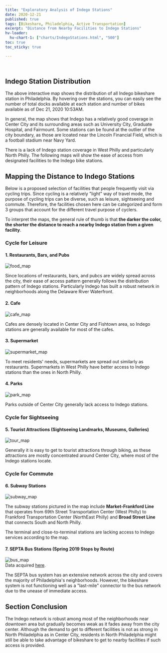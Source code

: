 ```yaml
---
title: "Exploratory Analysis of Indego Stations"
date: 2020-12-21
published: true
tags: [Bikeshare, Philadelphia, Active Transportation]
excerpt: "Distance from Nearby Facilities to Indego Stations"
hv-loader:
  hv-chart-1: ["charts/IndegoStations.html", "500"]
toc: true
toc_sticky: true

---
```


<br>

## Indego Station Distribution

<div id="hv-chart-1"></div>

The above interactive map shows the distribution of all Indego bikeshare station in Philadelphia. By hovering over the stations, you can easily see the number of total docks available at each station and number of bikes available as of Dec 21, 2020 10:53AM. 

In general, the map shows that Indego has a relatively good coverage in Center City and its surrounding areas such as University City, Graduate Hospital, and Fairmount. Some stations can be found at the outlier of the city boundary, as those are lcoated near the Lincoln Financial Field, which is a football stadium near Navy Yard.

There is a lack of Indego station coverage in West Philly and particularly North Philly. The following maps will show the ease of access from designated facilities to the Indego bike stations.


## Mapping the Distance to Indego Stations

Below is a proposed selection of facilities that people frequently visit via cycling trips. Since cycling is a relatively "light" way of travel mode, the purpose of cycling trips can be diverse, such as leisure, sightseeing and commute. Therefore, the facilities chosen here can be categorized and form  3 groups that account for the different travel purpose of cyclers.

To interpret the maps, the general rule of thumb is that **the darker the color, the shorter the distance to reach a nearby Indego station from a given facility**.


### Cycle for Leisure

#### 1. Restaurants, Bars, and Pubs
![food_map](https://raw.githubusercontent.com/chelsang/MUSA550-final/master/assets/images/food.png)

Since locations of restaurants, bars, and pubcs are widely spread across the city, their ease of access pattern generally follows the distribution pattern of Indego stations. Particularly Indego has built a robust network in neighborhoods along the Delaware River Waterfront. 

#### 2. Cafe
![cafe_map](https://raw.githubusercontent.com/chelsang/MUSA550-final/master/assets/images/cafe.png)

Cafes are densely located in Center City and Fishtown area, so Indego stations are generally available for most of the cafes.

#### 3. Supermarket
![supermarket_map](https://raw.githubusercontent.com/chelsang/MUSA550-final/master/assets/images/supermarket.png)

To meet residents' needs, supermarkets are spread out similarly as restaurants. Supermarkets in West Philly have better access to Indego stations than the ones in North Philly.

#### 4. Parks
![park_map](https://raw.githubusercontent.com/chelsang/MUSA550-final/master/assets/images/park.png)

Parks outside of Center City generally lack access to Indego stations.

### Cycle for Sightseeing

#### 5. Tourist Attractions (Sightseeing Landmarks, Museums, Galleries)
![tour_map](https://raw.githubusercontent.com/chelsang/MUSA550-final/master/assets/images/tour.png)

Generally it is easy to get to tourist attractions through biking, as these attractions are mostly concentrated around Center City, where most of the Indego stations locate. 

### Cycle for Commute

#### 6. Subway Stations
![subway_map](https://raw.githubusercontent.com/chelsang/MUSA550-final/master/assets/images/subway.png)

The subway stations pictured in the map include **Market-Frankford Line** that operates from 69th Street Transportation Center (West Philly) to Frankford Transportation Center (NorthEast Philly) and **Broad Street Line** that connects South and North Philly. 

The terminal and close-to-terminal stations are lacking access to Indego services according to the map.

#### 7. SEPTA Bus Stations (Spring 2019 Stops by Route)
![bus_map](https://raw.githubusercontent.com/chelsang/MUSA550-final/master/assets/images/bus.png) <br>
Data acquired [here](https://septaopendata-septa.opendata.arcgis.com/datasets/spring-2019-stops-by-route). <br>

The SEPTA bus system has an extensive network across the city and covers the majority of Philadelphia's neighborhoods. However, the bikeshare system is not functioning well as a "last-mile" connector to the bus network due to the unease of immediate access.


## Section Conclusion

The Indego network is robust among most of the neighborhoods near downtown area but gradually becomes weak as it fades away from the city center. Although the demand to get to different facilities is not as strong in North Philadelphia as in Center City, residents in North Philadelphia might still be able to take advantage of bikeshare to get to nearby facilities if such access is provided.


